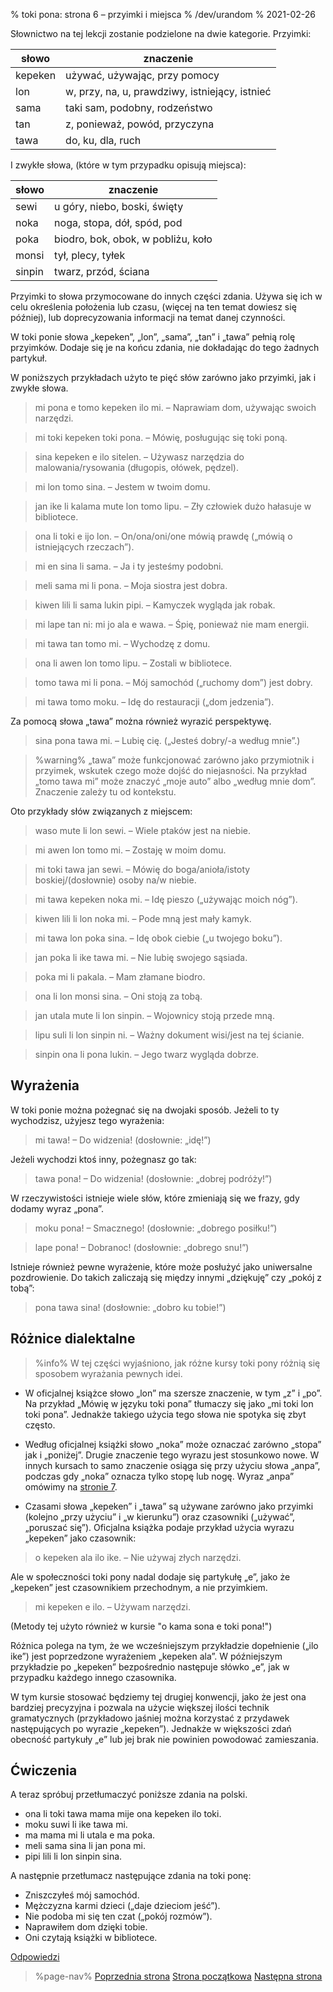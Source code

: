 % toki pona: strona 6 – przyimki i miejsca
% /dev/urandom
% 2021-02-26

Słownictwo na tej lekcji zostanie podzielone na dwie kategorie. Przyimki:

| słowo | znaczenie |
|----|----|
| kepeken | używać, używając, przy pomocy |
| lon | w, przy, na, u, prawdziwy, istniejący, istnieć |
| sama | taki sam, podobny, rodzeństwo |
| tan | z, ponieważ, powód, przyczyna |
| tawa | do, ku, dla, ruch |

I zwykłe słowa, (które w tym przypadku opisują miejsca):

| słowo | znaczenie |
|----|----|
| sewi | u góry, niebo, boski, święty |
| noka | noga, stopa, dół, spód, pod |
| poka | biodro, bok, obok, w pobliżu, koło |
| monsi | tył, plecy, tyłek |
| sinpin | twarz, przód, ściana |

Przyimki to słowa przymocowane do innych części zdania. Używa się ich
w celu określenia położenia lub czasu, (więcej na ten temat dowiesz
się później), lub doprecyzowania informacji na temat danej czynności.

W toki ponie słowa „kepeken”, „lon”, „sama”, „tan” i „tawa” pełnią rolę
przyimków. Dodaje się je na końcu zdania, nie dokładając do tego żadnych
partykuł.

W poniższych przykładach użyto te pięć słów zarówno jako przyimki,
jak i zwykłe słowa.

> mi pona e tomo kepeken ilo mi. – Naprawiam dom, używając swoich narzędzi.

> mi toki kepeken toki pona. – Mówię, posługując się toki poną.

> sina kepeken e ilo sitelen. – Używasz narzędzia do malowania/rysowania
> (długopis, ołówek, pędzel).

> mi lon tomo sina. – Jestem w twoim domu.

> jan ike li kalama mute lon tomo lipu. – Zły człowiek dużo hałasuje
> w bibliotece.

> ona li toki e ijo lon. – On/ona/oni/one mówią prawdę („mówią o istniejących
> rzeczach”).

> mi en sina li sama. – Ja i ty jesteśmy podobni.

> meli sama mi li pona. – Moja siostra jest dobra.

> kiwen lili li sama lukin pipi. – Kamyczek wygląda jak robak.

> mi lape tan ni: mi jo ala e wawa. – Śpię, ponieważ nie mam energii.

> mi tawa tan tomo mi. – Wychodzę z domu.

> ona li awen lon tomo lipu. – Zostali w bibliotece.

> tomo tawa mi li pona. – Mój samochód („ruchomy dom”) jest dobry.

> mi tawa tomo moku. – Idę do restauracji („dom jedzenia”).

Za pomocą słowa „tawa” można również wyrazić perspektywę.

> sina pona tawa mi. – Lubię cię. („Jesteś dobry/-a według mnie”.)

> %warning%
> „tawa” może funkcjonować zarówno jako przymiotnik i przyimek, wskutek
czego może dojść do niejasności. Na przykład „tomo tawa mi” może znaczyć
„moje auto” albo „według mnie dom”. Znaczenie zależy tu od kontekstu.

Oto przykłady słów związanych z miejscem:

> waso mute li lon sewi. – Wiele ptaków jest na niebie.

> mi awen lon tomo mi. – Zostaję w moim domu.

> mi toki tawa jan sewi. – Mówię do boga/anioła/istoty boskiej/(dosłownie) osoby na/w niebie.

> mi tawa kepeken noka mi. – Idę pieszo („używając moich nóg”).

> kiwen lili li lon noka mi. – Pode mną jest mały kamyk.

> mi tawa lon poka sina. – Idę obok ciebie („u twojego boku”).

> jan poka li ike tawa mi. – Nie lubię swojego sąsiada.

> poka mi li pakala. – Mam złamane biodro.

> ona li lon monsi sina. – Oni stoją za tobą.

> jan utala mute li lon sinpin. – Wojownicy stoją przede mną.

> lipu suli li lon sinpin ni. – Ważny dokument wisi/jest na tej ścianie.

> sinpin ona li pona lukin. – Jego twarz wygląda dobrze.

## Wyrażenia

W toki ponie można pożegnać się na dwojaki sposób. Jeżeli to ty wychodzisz,
użyjesz tego wyrażenia:

> mi tawa! – Do widzenia! (dosłownie: „idę!”)

Jeżeli wychodzi ktoś inny, pożegnasz go tak:

> tawa pona! – Do widzenia! (dosłownie: „dobrej podróży!”)

W rzeczywistości istnieje wiele słów, które zmieniają się we frazy,
gdy dodamy wyraz „pona”.

> moku pona! – Smacznego! (dosłownie: „dobrego posiłku!”)

> lape pona! – Dobranoc! (dosłownie: „dobrego snu!”)

Istnieje również pewne wyrażenie, które może posłużyć jako uniwersalne
pozdrowienie. Do takich zaliczają się między innymi „dziękuję” czy
„pokój z tobą”:

> pona tawa sina! (dosłownie: „dobro ku tobie!”)

## Różnice dialektalne

> %info%
> W tej części wyjaśniono, jak różne kursy toki pony różnią się
> sposobem wyrażania pewnych idei.

* W oficjalnej książce słowo „lon” ma szersze znaczenie, w tym „z” i „po”.
Na przykład „Mówię w języku toki pona” tłumaczy się jako „mi toki lon toki pona”.
Jednakże takiego użycia tego słowa nie spotyka się zbyt często.

* Według oficjalnej książki słowo „noka” może oznaczać zarówno „stopa” jak i
„poniżej”. Drugie znaczenie tego wyrazu jest stosunkowo nowe. W innych kursach
to samo znaczenie osiąga się przy użyciu słowa „anpa”, podczas gdy „noka”
oznacza tylko stopę lub nogę. Wyraz „anpa” omówimy na [stronie 7](pl/7).

* Czasami słowa „kepeken” i „tawa” są używane zarówno jako przyimki (kolejno
„przy użyciu” i „w kierunku”) oraz czasowniki („używać”, „poruszać się”).
Oficjalna książka podaje przykład użycia wyrazu „kepeken” jako czasownik:

> o kepeken ala ilo ike. – Nie używaj złych narzędzi.

Ale w społeczności toki pony nadal dodaje się partykułę „e”, jako że „kepeken”
jest czasownikiem przechodnym, a nie przyimkiem.

> mi kepeken e ilo. – Używam narzędzi.

(Metody tej użyto również w kursie "o kama sona e toki pona!")

Różnica polega na tym, że we wcześniejszym przykładzie dopełnienie („ilo ike”)
jest poprzedzone wyrażeniem „kepeken ala”. W późniejszym przykładzie po „kepeken”
bezpośrednio następuje słówko „e”, jak w przypadku każdego innego czasownika.

W tym kursie stosować będziemy tej drugiej konwencji, jako że jest ona bardziej
precyzyjna i pozwala na użycie większej ilości technik gramatycznych (przykładowo
jaśniej można korzystać z przydawek następujących po wyrazie „kepeken”).
Jednakże w większości zdań obecność partykuły „e” lub jej brak nie powinien
powodować zamieszania.

## Ćwiczenia

A teraz spróbuj przetłumaczyć poniższe zdania na polski.

* ona li toki tawa mama mije ona kepeken ilo toki.
* moku suwi li ike tawa mi.
* ma mama mi li utala e ma poka.
* meli sama sina li jan pona mi.
* pipi lili li lon sinpin sina.

A następnie przetłumacz następujące zdania na toki ponę:

* Zniszczyłeś mój samochód.
* Mężczyzna karmi dzieci („daje dzieciom jeść”).
* Nie podoba mi się ten czat („pokój rozmów”).
* Naprawiłem dom dzięki tobie.
* Oni czytają książki w bibliotece.

[Odpowiedzi](pl/answers#p6)

> %page-nav%
> [Poprzednia strona](pl/5)
> [Strona początkowa](pl)
> [Następna strona](pl/7)
